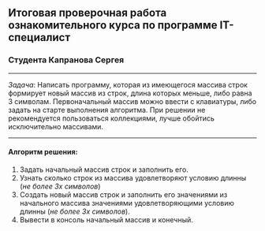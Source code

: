 ## Итоговая проверочная работа ознакомительного курса по программе IT-специалист

### Студента Капранова Сергея

***
 *Задача*: Написать программу, которая из имеющегося массива строк формирует новый массив из строк, длина которых меньше, либо равна 3 символам. Первоначальный массив можно ввести с клавиатуры, либо задать на старте выполнения алгоритма. При решении не рекомендуется пользоваться коллекциями, лучше обойтись исключительно массивами.
 ***

#### Алгоритм решения:
1. Задать начальный массив строк и заполнить его.
2. Узнать сколько строк из массива удовлетворяют условию длинны (*не более 3х символов*)
3. Создать новый массив строк и заполнить его значениями из начального массива значениями удовлетворяющими условию длинны (*не более 3х символов*).
4. Вывести в консоль начальный массив и конечный.